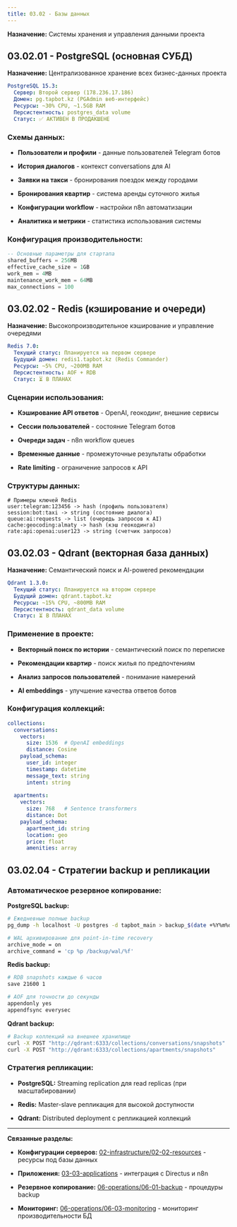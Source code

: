 ```yaml
---
title: 03.02 - Базы данных
---
```


**Назначение:** Системы хранения и управления данными проекта

## 03\.02.01 - PostgreSQL (основная СУБД)

**Назначение:** Централизованное хранение всех бизнес-данных проекта

```yaml
PostgreSQL 15.3:
  Сервер: Второй сервер (178.236.17.186)
  Домен: pg.tapbot.kz (PGAdmin веб-интерфейс)
  Ресурсы: ~30% CPU, ~1.5GB RAM
  Персистентность: postgres_data volume
  Статус: ✅ АКТИВЕН В ПРОДАКШЕНЕ
```

### Схемы данных:

-  **Пользователи и профили** - данные пользователей Telegram ботов

-  **История диалогов** - контекст conversations для AI

-  **Заявки на такси** - бронирования поездок между городами

-  **Бронирования квартир** - система аренды суточного жилья

-  **Конфигурации workflow** - настройки n8n автоматизации

-  **Аналитика и метрики** - статистика использования системы

### Конфигурация производительности:

```sql
-- Основные параметры для стартапа
shared_buffers = 256MB
effective_cache_size = 1GB
work_mem = 4MB
maintenance_work_mem = 64MB
max_connections = 100
```

## 03\.02.02 - Redis (кэширование и очереди)

**Назначение:** Высокопроизводительное кэширование и управление очередями

```yaml
Redis 7.0:
  Текущий статус: Планируется на первом сервере
  Будущий домен: redis1.tapbot.kz (Redis Commander)
  Ресурсы: ~5% CPU, ~200MB RAM
  Персистентность: AOF + RDB
  Статус: ⏳ В ПЛАНАХ
```

### Сценарии использования:

-  **Кэширование API ответов** - OpenAI, геокодинг, внешние сервисы

-  **Сессии пользователей** - состояние Telegram ботов

-  **Очереди задач** - n8n workflow queues

-  **Временные данные** - промежуточные результаты обработки

-  **Rate limiting** - ограничение запросов к API

### Структуры данных:

```redis
# Примеры ключей Redis
user:telegram:123456 -> hash (профиль пользователя)
session:bot:taxi -> string (состояние диалога)
queue:ai:requests -> list (очередь запросов к AI)
cache:geocoding:almaty -> hash (кэш геокодинга)
rate:api:openai:user123 -> string (счетчик запросов)
```

## 03\.02.03 - Qdrant (векторная база данных)

**Назначение:** Семантический поиск и AI-powered рекомендации

```yaml
Qdrant 1.3.0:
  Текущий статус: Планируется на втором сервере
  Будущий домен: qdrant.tapbot.kz
  Ресурсы: ~15% CPU, ~800MB RAM
  Персистентность: qdrant_data volume
  Статус: ⏳ В ПЛАНАХ
```

### Применение в проекте:

-  **Векторный поиск по истории** - семантический поиск по переписке

-  **Рекомендации квартир** - поиск жилья по предпочтениям

-  **Анализ запросов пользователей** - понимание намерений

-  **AI embeddings** - улучшение качества ответов ботов

### Конфигурация коллекций:

```yaml
collections:
  conversations:
    vectors:
      size: 1536  # OpenAI embeddings
      distance: Cosine
    payload_schema:
      user_id: integer
      timestamp: datetime
      message_text: string
      intent: string
      
  apartments:
    vectors:
      size: 768   # Sentence transformers
      distance: Dot
    payload_schema:
      apartment_id: string
      location: geo
      price: float
      amenities: array
```

## 03\.02.04 - Стратегии backup и репликации

### Автоматическое резервное копирование:

**PostgreSQL backup:**

```bash
# Ежедневные полные backup
pg_dump -h localhost -U postgres -d tapbot_main > backup_$(date +%Y%m%d).sql

# WAL архивирование для point-in-time recovery
archive_mode = on
archive_command = 'cp %p /backup/wal/%f'
```

**Redis backup:**

```bash
# RDB snapshots каждые 6 часов
save 21600 1

# AOF для точности до секунды
appendonly yes
appendfsync everysec
```

**Qdrant backup:**

```bash
# Backup коллекций на внешнее хранилище
curl -X POST "http://qdrant:6333/collections/conversations/snapshots"
curl -X POST "http://qdrant:6333/collections/apartments/snapshots"
```

### Стратегия репликации:

-  **PostgreSQL:** Streaming replication для read replicas (при масштабировании)

-  **Redis:** Master-slave репликация для высокой доступности

-  **Qdrant:** Distributed deployment с репликацией коллекций

---

**Связанные разделы:**

-  **Конфигурации серверов:** [02-infrastructure/02-02-resources](./../../02-infrastructure/02-02-resources/README.md) - ресурсы под базы данных

-  **Приложения:** [03-03-applications](./../03-03-applications/README.md) - интеграция с Directus и n8n

-  **Резервное копирование:** [06-operations/06-01-backup](./../../06-operations/06-01-backup/README.md) - процедуры backup

-  **Мониторинг:** [06-operations/06-03-monitoring](./../../06-operations/06-03-monitoring/README.md) - мониторинг производительности БД